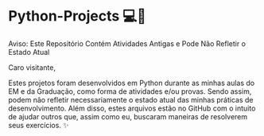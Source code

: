 # Python-Projects 💻🐍

Aviso: Este Repositório Contém Atividades Antigas e Pode Não Refletir o Estado Atual

Caro visitante,

Estes projetos foram desenvolvidos em Python durante as minhas aulas do EM e da Graduação, como forma de atividades e/ou provas. Sendo assim, podem não refletir necessariamente o estado atual das minhas práticas de desenvolvimento. Além disso, estes arquivos estão no GitHub com o intuito de ajudar outros que, assim como eu, buscaram maneiras de resolverem seus exercícios. ✨
